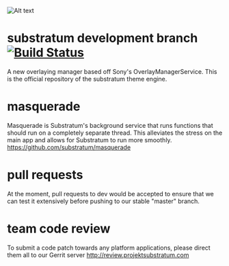 ![Alt text](http://i.imgur.com/i3mO2Ao.png)

# substratum development branch [![Build Status](https://travis-ci.org/nicholaschum/substratum.svg?branch=dev)](https://travis-ci.org/nicholaschum/substratum)
A new overlaying manager based off Sony's OverlayManagerService. This is the official repository of the substratum theme engine.

# masquerade
Masquerade is Substratum's background service that runs functions that should run on a completely separate thread. This alleviates the stress on the main app and allows for Substratum to run more smoothly.
https://github.com/substratum/masquerade

# pull requests
At the moment, pull requests to dev would be accepted to ensure that we can test it extensively before pushing to our stable "master" branch.

# team code review
To submit a code patch towards any platform applications, please direct them all to our Gerrit server
http://review.projektsubstratum.com
